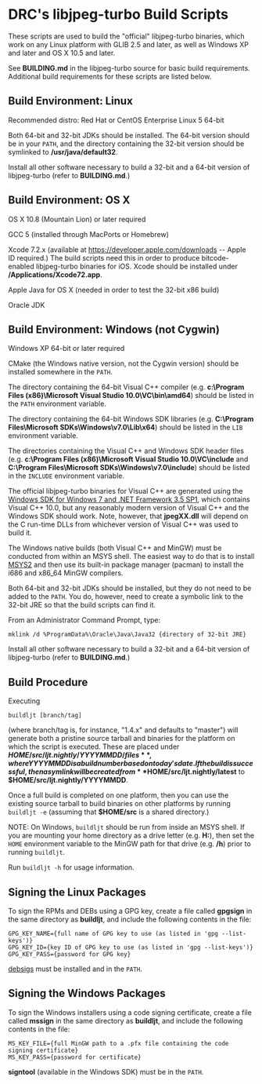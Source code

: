 DRC's libjpeg-turbo Build Scripts
=================================

These scripts are used to build the "official" libjpeg-turbo binaries, which
work on any Linux platform with GLIB 2.5 and later, as well as Windows XP and
later and OS X 10.5 and later.

See **BUILDING.md** in the libjpeg-turbo source for basic build requirements.
Additional build requirements for these scripts are listed below.


Build Environment: Linux
------------------------

Recommended distro:  Red Hat or CentOS Enterprise Linux 5 64-bit

Both 64-bit and 32-bit JDKs should be installed.  The 64-bit version should be
in your `PATH`, and the directory containing the 32-bit version should be
symlinked to **/usr/java/default32**.

Install all other software necessary to build a 32-bit and a 64-bit version of
libjpeg-turbo (refer to **BUILDING.md**.)


Build Environment: OS X
-----------------------

OS X 10.8 (Mountain Lion) or later required

GCC 5 (installed through MacPorts or Homebrew)

Xcode 7.2.x (available at <https://developer.apple.com/downloads> --
Apple ID required.)  The build scripts need this in order to produce
bitcode-enabled libjpeg-turbo binaries for iOS.  Xcode should be installed
under **/Applications/Xcode72.app**.

Apple Java for OS X (needed in order to test the 32-bit x86 build)

Oracle JDK


Build Environment: Windows (not Cygwin)
---------------------------------------

Windows XP 64-bit or later required

CMake (the Windows native version, not the Cygwin version) should be installed
somewhere in the `PATH`.

The directory containing the 64-bit Visual C++ compiler
(e.g. **c:\Program Files (x86)\Microsoft Visual Studio 10.0\VC\bin\amd64**)
should be listed in the `PATH` environment variable.

The directory containing the 64-bit Windows SDK libraries
(e.g. **C:\Program Files\Microsoft SDKs\Windows\v7.0\Lib\x64**)
should be listed in the `LIB` environment variable.

The directories containing the Visual C++ and Windows SDK header files
(e.g. **c:\Program Files (x86)\Microsoft Visual Studio 10.0\VC\include** and
**C:\Program Files\Microsoft SDKs\Windows\v7.0\include**)
should be listed in the `INCLUDE` environment variable.

The official libjpeg-turbo binaries for Visual C++ are generated using the
[Windows SDK for Windows 7 and .NET Framework 3.5 SP1](http://www.microsoft.com/en-us/download/details.aspx?id=3138),
which contains Visual C++ 10.0, but any reasonably modern version of Visual
C++ and the Windows SDK should work.  Note, however, that **jpegXX.dll** will
depend on the C run-time DLLs from whichever version of Visual C++ was used to
build it.

The Windows native builds (both Visual C++ and MinGW) must be conducted from
within an MSYS shell.  The easiest way to do that is to install
[MSYS2](http://msys2.github.io) and then use its built-in package manager
(pacman) to install the i686 and x86_64 MinGW compilers.

Both 64-bit and 32-bit JDKs should be installed, but they do not need to be
added to the `PATH`.  You do, however, need to create a symbolic link to the
32-bit JRE so that the build scripts can find it.

From an Administrator Command Prompt, type:

    mklink /d %ProgramData%\Oracle\Java\Java32 {directory of 32-bit JRE}

Install all other software necessary to build a 32-bit and a 64-bit version of
libjpeg-turbo (refer to **BUILDING.md**.)


Build Procedure
---------------

Executing

    buildljt [branch/tag]

(where branch/tag is, for instance, "1.4.x" and defaults to "master") will
generate both a pristine source tarball and binaries for the platform on which
the script is executed.  These are placed under
**$HOME/src/ljt.nightly/YYYYMMDD/files**, where YYYYMMDD is a build number
based on today's date.  If the build is successful, then a sym link will be
created from **$HOME/src/ljt.nightly/latest** to
**$HOME/src/ljt.nightly/YYYYMMDD**.

Once a full build is completed on one platform, then you can use the existing
source tarball to build binaries on other platforms by running `buildljt -e`
(assuming that **$HOME/src** is a shared directory.)

NOTE: On Windows, `buildljt` should be run from inside an MSYS shell.  If you
are mounting your home directory as a drive letter (e.g. **H:**), then set the
`HOME` environment variable to the MinGW path for that drive (e.g. **/h**)
prior to running `buildljt`.

Run `buildljt -h` for usage information.


Signing the Linux Packages
--------------------------

To sign the RPMs and DEBs using a GPG key, create a file called **gpgsign** in
the same directory as **buildljt**, and include the following contents in the
file:

    GPG_KEY_NAME={full name of GPG key to use (as listed in 'gpg --list-keys')}
    GPG_KEY_ID={key ID of GPG key to use (as listed in 'gpg --list-keys')}
    GPG_KEY_PASS={password for GPG key}

[debsigs](https://gitlab.com/debsigs/debsigs/tags) must be installed and in the
`PATH`.


Signing the Windows Packages
----------------------------

To sign the Windows installers using a code signing certificate, create a file
called **mssign** in the same directory as **buildljt**, and include the
following contents in the file:

    MS_KEY_FILE={full MinGW path to a .pfx file containing the code signing certificate}
    MS_KEY_PASS={password for certificate}

**signtool** (available in the Windows SDK) must be in the `PATH`.
